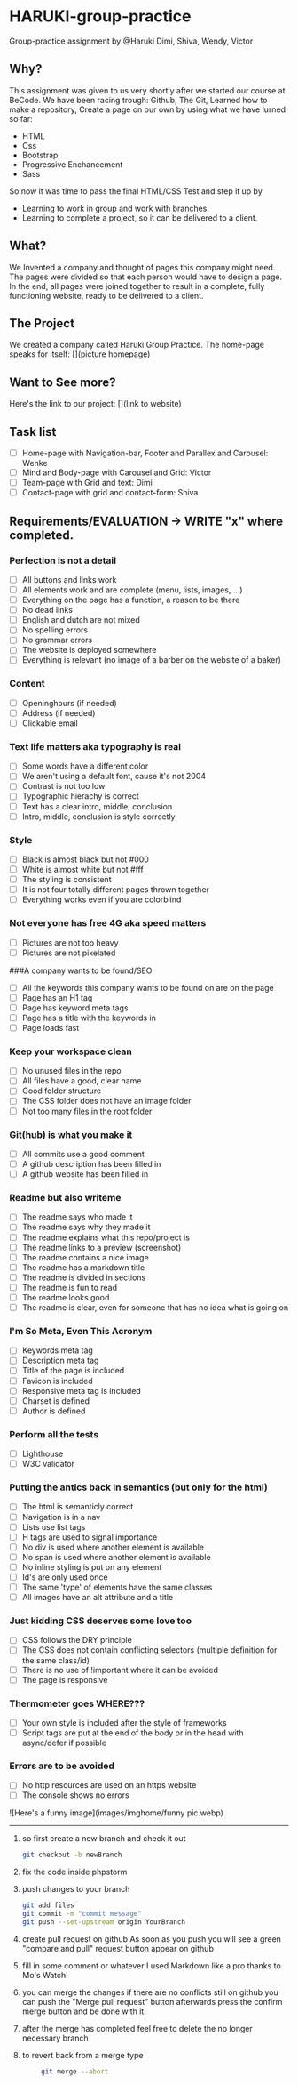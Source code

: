 # HARUKI-group-practice
Group-practice assignment by @Haruki 
Dimi, Shiva, Wendy, Victor

## Why?
This assignment was given to us very shortly after we started our course at BeCode.
We have been racing trough: Github, The Git, Learned how to make a repository, Create a page on our own
by using what we have lurned so far:
- HTML 
- Css 
- Bootstrap 
- Progressive Enchancement 
- Sass

So now it was time to pass the final HTML/CSS Test and step it up by
* Learning to work in group and work with branches.
* Learning to complete a project, so it can be delivered to a client.

## What?
We Invented a company and thought of pages this company might need.
The pages were divided so that each person would have to design a page.
In the end, all pages were joined together to result in a complete, fully functioning
website, ready to be delivered to a client.

## The Project
We created a company called Haruki Group Practice.
The home-page speaks for itself:
[](picture homepage)


## Want to See more?
Here's the link to our project:
[](link to website)





## Task list
- [ ] Home-page with Navigation-bar, Footer and Parallex and Carousel: Wenke
- [ ] Mind and Body-page with Carousel and Grid: Victor
- [ ] Team-page with Grid and text: Dimi
- [ ] Contact-page with grid and contact-form: Shiva

## Requirements/EVALUATION -> WRITE "x" where completed.

### Perfection is not a detail
- [ ] All buttons and links work
- [ ] All elements work and are complete (menu, lists, images, ...)
- [ ] Everything on the page has a function, a reason to be there
- [ ] No dead links
- [ ] English and dutch are not mixed
- [ ] No spelling errors
- [ ] No grammar errors
- [ ] The website is deployed somewhere
- [ ] Everything is relevant (no image of a barber on the website of a baker)

### Content
- [ ] Openinghours (if needed)
- [ ] Address (if needed)
- [ ] Clickable email

### Text life matters aka typography is real
- [ ] Some words have a different color
- [ ] We aren't using a default font, cause it's not 2004
- [ ] Contrast is not too low
- [ ] Typographic hierachy is correct
- [ ] Text has a clear intro, middle, conclusion
- [ ] Intro, middle, conclusion is style correctly

### Style
- [ ] Black is almost black but not #000
- [ ] White is almost white but not #fff
- [ ] The styling is consistent
- [ ] It is not four totally different pages thrown together
- [ ] Everything works even if you are colorblind

### Not everyone has free 4G aka speed matters
- [ ] Pictures are not too heavy
- [ ] Pictures are not pixelated

###A company wants to be found/SEO
- [ ] All the keywords this company wants to be found on are on the page
- [ ] Page has an H1 tag
- [ ] Page has keyword meta tags
- [ ] Page has a title with the keywords in
- [ ] Page loads fast

### Keep your workspace clean
- [ ] No unused files in the repo
- [ ] All files have a good, clear name
- [ ] Good folder structure
- [ ] The CSS folder does not have an image folder
- [ ] Not too many files in the root folder

### Git(hub) is what you make it
- [ ] All commits use a good comment
- [ ] A github description has been filled in
- [ ] A github website has been filled in

### Readme but also writeme
- [ ] The readme says who made it
- [ ] The readme says why they made it
- [ ] The readme explains what this repo/project is
- [ ] The readme links to a preview (screenshot)
- [ ] The readme contains a nice image
- [ ] The readme has a markdown title
- [ ] The readme is divided in sections
- [ ] The readme is fun to read
- [ ] The readme looks good
- [ ] The readme is clear, even for someone that has no idea what is going on

### I'm So Meta, Even This Acronym
- [ ] Keywords meta tag
- [ ] Description meta tag
- [ ] Title of the page is included
- [ ] Favicon is included
- [ ] Responsive meta tag is included
- [ ] Charset is defined
- [ ] Author is defined

### Perform all the tests
- [ ] Lighthouse
- [ ] W3C validator

### Putting the antics back in semantics (but only for the html)
- [ ] The html is semanticly correct
- [ ] Navigation is in a nav
- [ ] Lists use list tags
- [ ] H tags are used to signal importance
- [ ] No div is used where another element is available
- [ ] No span is used where another element is available
- [ ] No inline styling is put on any element
- [ ] Id's are only used once
- [ ] The same 'type' of elements have the same classes
- [ ] All images have an alt attribute and a title

### Just kidding CSS deserves some love too
- [ ] CSS follows the DRY principle
- [ ] The CSS does not contain conflicting selectors (multiple definition for the same class/id)
- [ ] There is no use of !important where it can be avoided
- [ ] The page is responsive

### Thermometer goes WHERE???
- [ ] Your own style is included after the style of frameworks
- [ ] Script tags are put at the end of the body or in the head with async/defer if possible

### Errors are to be avoided
- [ ] No http resources are used on an https website
- [ ] The console shows no errors

![Here's a funny image](images/imghome/funny pic.webp)

---
1. so first create a new branch and check it out
    ```bash
    git checkout -b newBranch
    ```
1. fix the code inside phpstorm
 
1. push changes to your branch
    ```bash
    git add files
    git commit -m "commit message"
    git push --set-upstream origin YourBranch
    ```
 
1. create pull request on github
    As soon as you push you will see a green "compare and pull" request button appear on github
1. fill in some comment or whatever I used Markdown like a pro thanks to Mo's Watch!
    
1. you can merge the changes if there are no conflicts
    still on github you can push the "Merge pull request" button
    afterwards press the confirm merge button and be done with it.
 
1. after the merge has completed feel free to delete the no longer necessary branch
1. to revert back from a merge type

```bash
        git merge --abort
```







